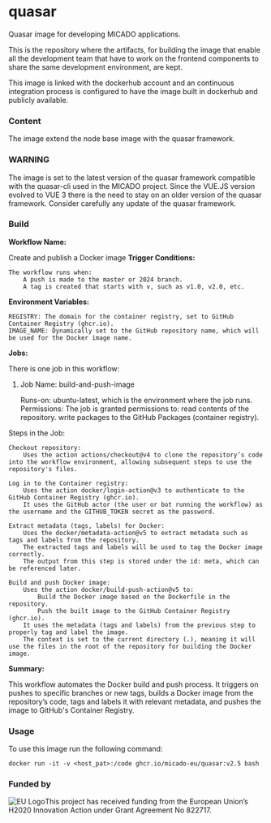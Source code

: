 # quasar
Quasar image for developing MICADO applications.

This is the repository where the artifacts, for building the image that enable all the development team that have to work on the frontend components to share the same development environment, are kept.

This image is linked with the dockerhub account and an continuous integration process is configured to have the image built in dockerhub and publicly available.

### Content
The image extend the node base image with the quasar framework.

### WARNING
The image is set to the latest version of the quasar framework compatible with the quasar-cli used in the MICADO project.  Since the VUE.JS version evolved to VUE 3 there is the need to stay on an older version of the quasar framework.
Consider carefully any update of the quasar framework.

### Build
**Workflow Name:**

Create and publish a Docker image
__Trigger Conditions:__

    The workflow runs when:
        A push is made to the master or 2024 branch.
        A tag is created that starts with v, such as v1.0, v2.0, etc.

**Environment Variables:**

    REGISTRY: The domain for the container registry, set to GitHub Container Registry (ghcr.io).
    IMAGE_NAME: Dynamically set to the GitHub repository name, which will be used for the Docker image name.

**Jobs:**

There is one job in this workflow:
1. Job Name: build-and-push-image

    Runs-on: ubuntu-latest, which is the environment where the job runs.
    Permissions:
        The job is granted permissions to:
            read contents of the repository.
            write packages to the GitHub Packages (container registry).

Steps in the Job:

    Checkout repository:
        Uses the action actions/checkout@v4 to clone the repository’s code into the workflow environment, allowing subsequent steps to use the repository's files.

    Log in to the Container registry:
        Uses the action docker/login-action@v3 to authenticate to the GitHub Container Registry (ghcr.io).
        It uses the GitHub actor (the user or bot running the workflow) as the username and the GITHUB_TOKEN secret as the password.

    Extract metadata (tags, labels) for Docker:
        Uses the docker/metadata-action@v5 to extract metadata such as tags and labels from the repository.
        The extracted tags and labels will be used to tag the Docker image correctly.
        The output from this step is stored under the id: meta, which can be referenced later.

    Build and push Docker image:
        Uses the action docker/build-push-action@v5 to:
            Build the Docker image based on the Dockerfile in the repository.
            Push the built image to the GitHub Container Registry (ghcr.io).
        It uses the metadata (tags and labels) from the previous step to properly tag and label the image.
        The context is set to the current directory (.), meaning it will use the files in the root of the repository for building the Docker image.

**Summary:**

This workflow automates the Docker build and push process. It triggers on pushes to specific branches or new tags, builds a Docker image from the repository’s code, tags and labels it with relevant metadata, and pushes the image to GitHub's Container Registry.

### Usage
To use this image run the following command:

``
docker run -it -v <host_pat>:/code ghcr.io/micado-eu/quasar:v2.5 bash
``

### Funded by

![EU Logo](https://github.com/micado-eu/MICADO/blob/master/img/Flag_of_Europe.svg_.png)This project has received funding from the European Union’s H2020 Innovation Action under Grant Agreement No 822717.
